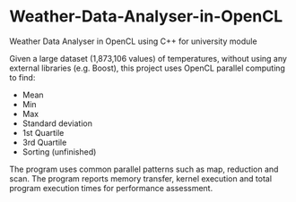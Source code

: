 # Weather-Data-Analyser-in-OpenCL
Weather Data Analyser in OpenCL using C++ for university module

Given a large dataset (1,873,106 values) of temperatures, without using any external libraries (e.g. Boost), this project uses OpenCL parallel computing to find:

- Mean
- Min
- Max
- Standard deviation
- 1st Quartile
- 3rd Quartile
- Sorting (unfinished)

The program uses common parallel patterns such as map, reduction and scan.
The program reports memory transfer, kernel execution and total program execution times for performance assessment.

